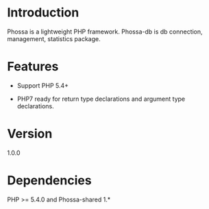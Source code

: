 # Introduction
Phossa is a lightweight PHP framework. Phossa-db is db connection, management,
statistics package.

# Features

- Support PHP 5.4+

- PHP7 ready for return type declarations and argument type declarations.

# Version
1.0.0

# Dependencies
PHP >= 5.4.0 and Phossa-shared 1.*

